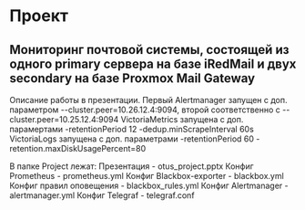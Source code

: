 # Проект 
## Мониторинг почтовой системы, состоящей из одного primary сервера на базе iRedMail и двух secondary на базе Proxmox Mail Gateway

Описание работы в презентации.
Первый Alertmanager запущен с доп. параметром --cluster.peer=10.26.12.4:9094, второй соответственно с --cluster.peer=10.25.12.4:9094
VictoriaMetrics запущена с доп. парамертами -retentionPeriod 12 -dedup.minScrapeInterval 60s
VictoriaLogs запущена с доп. параметрами -retentionPeriod 60 -retention.maxDiskUsagePercent=80

В папке Project лежат:
Презентация - otus_project.pptx
Конфиг Prometheus - prometheus.yml
Конфиг Blackbox-exporter - blackbox.yml
Конфиг правил оповещения - blackbox_rules.yml
Конфиг Alertmanager - alertmanager.yml
Конфиг Telegraf - telegraf.conf
